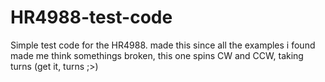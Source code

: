 # HR4988-test-code
Simple test code for the HR4988. made this since all the examples i found made me think somethings broken, this one spins CW and CCW, taking turns (get it, turns ;>)
